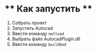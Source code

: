 # ** Как запустить **
1. Собрать проект
2. Запустить Autocad
3. Ввести команду `netload`
4. Выбрать файл AutocadPlugin.dll
5. Ввести команду `buildbed`
